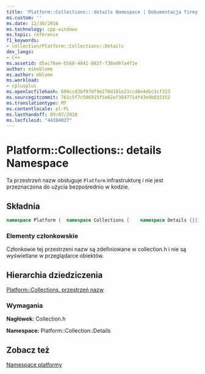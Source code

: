 ```yaml
---
title: 'Platform::Collections:: details Namespace | Dokumentacja firmy Microsoft'
ms.custom: ''
ms.date: 12/30/2016
ms.technology: cpp-windows
ms.topic: reference
f1_keywords:
- collection/Platform::Collections::Details
dev_langs:
- C++
ms.assetid: d5ac76ee-b568-4841-882f-738ed6fa4f1e
author: mikeblome
ms.author: mblome
ms.workload:
- cplusplus
ms.openlocfilehash: 699ccd3bf97df9e278d101e23ccd8e4dbc3cf323
ms.sourcegitcommit: 761c5f7c506915f5a62ef3847714f43e9b815352
ms.translationtype: MT
ms.contentlocale: pl-PL
ms.lasthandoff: 09/07/2018
ms.locfileid: "44104027"
---
```

# <a name="platformcollectionsdetails-namespace"></a>Platform::Collections:: details Namespace

Ta przestrzeń nazw obsługuje `Platform` infrastrukturę i nie jest przeznaczona do użycia bezpośrednio w kodzie.

## <a name="syntax"></a>Składnia

```cpp
namespace Platform {  namespace Collections {    namespace Details {}}}
```

### <a name="members"></a>Elementy członkowskie

Członkowie tej przestrzeni nazw są zdefiniowane w collection.h i nie są wyświetlane w przeglądarce obiektów.

## <a name="inheritance-hierarchy"></a>Hierarchia dziedziczenia

[Platform::Collections, przestrzeń nazw](../cppcx/platform-collections-namespace.md)

### <a name="requirements"></a>Wymagania

**Nagłówek:** Collection.h

**Namespace:** Platform::Collection::Details

## <a name="see-also"></a>Zobacz też

[Namespace platformy](platform-namespace-c-cx.md)
